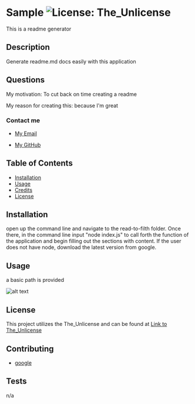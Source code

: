 # Sample         ![License: The_Unlicense](https://img.shields.io/badge/License-The_Unlicense-lavender)  

This is a readme generator

## Description
  
  Generate readme.md docs easily with this application
  
## Questions 
  
  My motivation: To cut back on time creating a readme
  
  My reason for creating this: because I'm great
  
### Contact me
  
  - [My Email](mailto:gflatch@att.net)
  
  - [My GitHub](https://github.com/notsnowwhite)
  
## Table of Contents
  
  - [Installation](#installation)
  - [Usage](#usage)
  - [Credits](#credits)
  - [License](#license)
  
  
## Installation
  
  open up the command line and navigate to the read-to-filth folder. Once there, in the command line input "node index.js" to call forth the function of the application and begin filling out the sections with content. If the user does not have node, download the latest version from google.
  
## Usage
  
  a basic path is provided

  ![alt text](assets/images/'placeImageHere.png')

## License
  
  This project utilizes the The_Unlicense and can be found at [Link to The_Unlicense](https://choosealicense.com/licenses/unlicense/)
  
## Contributing
  
  - [google](https://google.com)


  
## Tests
  
  n/a
  

